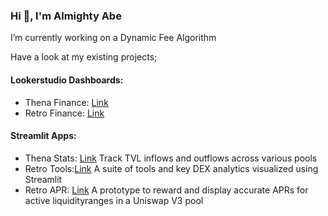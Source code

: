 ### Hi 👋, I'm Almighty Abe

I’m currently working on a Dynamic Fee Algorithm

Have a look at my existing projects;

#### Lookerstudio Dashboards:
- Thena Finance: [Link](https://lookerstudio.google.com/reporting/6764c464-67fe-4d5c-b9dc-fb44df136f9b)
- Retro Finance: [Link](https://lookerstudio.google.com/reporting/735795dd-5d73-4f31-84f5-15d3a73fb370)

#### Streamlit Apps:
- Thena Stats: [Link](https://thena-stats.streamlit.app/)
Track TVL inflows and outflows across various pools
- Retro Tools:[Link](https://retro-tools.streamlit.app/)
A suite of tools and key DEX analytics visualized using Streamlit
- Retro APR: [Link](https://retro-apr.streamlit.app/)
A prototype to reward and display accurate APRs for active liquidityranges in a Uniswap V3 pool
